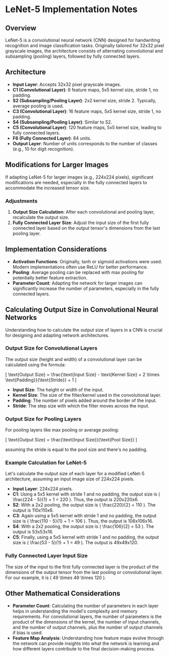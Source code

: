 # LeNet-5 Implementation Notes

## Overview
LeNet-5 is a convolutional neural network (CNN) designed for handwriting recognition and image classification tasks. Originally tailored for 32x32 pixel grayscale images, the architecture consists of alternating convolutional and subsampling (pooling) layers, followed by fully connected layers.

## Architecture
- **Input Layer**: Accepts 32x32 pixel grayscale images.
- **C1 (Convolutional Layer)**: 6 feature maps, 5x5 kernel size, stride 1, no padding.
- **S2 (Subsampling/Pooling Layer)**: 2x2 kernel size, stride 2. Typically, average pooling is used.
- **C3 (Convolutional Layer)**: 16 feature maps, 5x5 kernel size, stride 1, no padding.
- **S4 (Subsampling/Pooling Layer)**: Similar to S2.
- **C5 (Convolutional Layer)**: 120 feature maps, 5x5 kernel size, leading to fully connected layers.
- **F6 (Fully Connected Layer)**: 84 units.
- **Output Layer**: Number of units corresponds to the number of classes (e.g., 10 for digit recognition).

## Modifications for Larger Images
If adapting LeNet-5 for larger images (e.g., 224x224 pixels), significant modifications are needed, especially in the fully connected layers to accommodate the increased tensor size.

### Adjustments
1. **Output Size Calculation**: After each convolutional and pooling layer, recalculate the output size.
2. **Fully Connected Layer Size**: Adjust the input size of the first fully connected layer based on the output tensor's dimensions from the last pooling layer.

## Implementation Considerations
- **Activation Functions**: Originally, tanh or sigmoid activations were used. Modern implementations often use ReLU for better performance.
- **Pooling**: Average pooling can be replaced with max pooling for potentially better feature extraction.
- **Parameter Count**: Adapting the network for larger images can significantly increase the number of parameters, especially in the fully connected layers.


## Calculating Output Size in Convolutional Neural Networks

Understanding how to calculate the output size of layers in a CNN is crucial for designing and adapting network architectures.

### Output Size for Convolutional Layers

The output size (height and width) of a convolutional layer can be calculated using the formula:

\[ \text{Output Size} = \frac{\text{Input Size} - \text{Kernel Size} + 2 \times \text{Padding}}{\text{Stride}} + 1 \]

- **Input Size**: The height or width of the input.
- **Kernel Size**: The size of the filter/kernel used in the convolutional layer.
- **Padding**: The number of pixels added around the border of the input.
- **Stride**: The step size with which the filter moves across the input.

### Output Size for Pooling Layers

For pooling layers like max pooling or average pooling:

\[ \text{Output Size} = \frac{\text{Input Size}}{\text{Pool Size}} \]

assuming the stride is equal to the pool size and there's no padding.

### Example Calculation for LeNet-5

Let's calculate the output size of each layer for a modified LeNet-5 architecture, assuming an input image size of 224x224 pixels.

- **Input Layer**: 224x224 pixels.
- **C1**: Using a 5x5 kernel with stride 1 and no padding, the output size is \( \frac{224 - 5}{1} + 1 = 220 \). Thus, the output is 220x220x6.
- **S2**: With a 2x2 pooling, the output size is \( \frac{220}{2} = 110 \). The output is 110x110x6.
- **C3**: Again using a 5x5 kernel with stride 1 and no padding, the output size is \( \frac{110 - 5}{1} + 1 = 106 \). Thus, the output is 106x106x16.
- **S4**: With a 2x2 pooling, the output size is \( \frac{106}{2} = 53 \). The output is 53x53x16.
- **C5**: Finally, using a 5x5 kernel with stride 1 and no padding, the output size is \( \frac{53 - 5}{1} + 1 = 49 \). The output is 49x49x120.

### Fully Connected Layer Input Size

The size of the input to the first fully connected layer is the product of the dimensions of the output tensor from the last pooling or convolutional layer. For our example, it is \( 49 \times 49 \times 120 \).

## Other Mathematical Considerations

- **Parameter Count**: Calculating the number of parameters in each layer helps in understanding the model's complexity and memory requirements. For convolutional layers, the number of parameters is the product of the dimensions of the kernel, the number of input channels, and the number of output channels, plus the number of output channels if bias is used.
- **Feature Map Analysis**: Understanding how feature maps evolve through the network can provide insights into what the network is learning and how different layers contribute to the final decision-making process.
